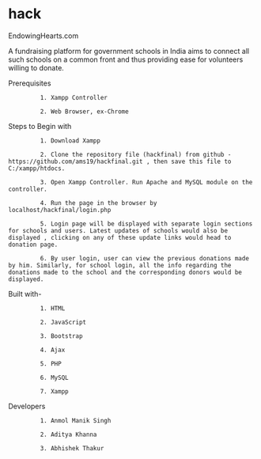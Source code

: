 # hack
EndowingHearts.com

A fundraising platform for government schools in India aims to connect all such schools on a common front and thus providing ease for volunteers willing to donate.

 

Prerequisites

             1. Xampp Controller

             2. Web Browser, ex-Chrome

            

Steps to Begin with

             1. Download Xampp

             2. Clone the repository file (hackfinal) from github - https://github.com/ams19/hackfinal.git , then save this file to C:/xampp/htdocs.

             3. Open Xampp Controller. Run Apache and MySQL module on the controller.

             4. Run the page in the browser by localhost/hackfinal/login.php

             5. Login page will be displayed with separate login sections for schools and users. Latest updates of schools would also be displayed , clicking on any of these update links would head to donation page.

             6. By user login, user can view the previous donations made by him. Similarly, for school login, all the info regarding the donations made to the school and the corresponding donors would be displayed.

 

Built with-

             1. HTML

             2. JavaScript

             3. Bootstrap

             4. Ajax

             5. PHP

             6. MySQL

             7. Xampp

            

Developers

             1. Anmol Manik Singh

             2. Aditya Khanna

             3. Abhishek Thakur
